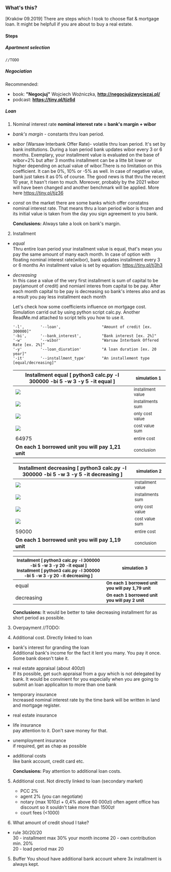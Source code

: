 ### What's this?
[Kraków 09.2019]
There are steps which I took to choose flat & mortgage loan.
It might be helpfull if you are about to buy a real estate.

#### Steps
##### Apartment selection
    //TODO 

##### Negociation
Recommended:
* book: **"Negocjuj"** Wojciech Woźniczka, **http://negocjujizwyciezaj.pl/**
* podcast: **https://tiny.pl/tjz6d**

##### Loan
1. Nominal interest rate
    **nominal interest rate = bank's margin + wibor**

  * *bank's margin* - constants thru loan period.
  * *wibor* (Warsaw Interbank Offer Rate)- volatile thru loan period.
    It's set by bank institutions. During a loan period bank updates wibor every 3 or 6 months.
    Exemplary, your installment value is evaluated on the base of wibor=2% but after 3 months installment
    can be a litte bit lower or higher depending on actual value of wibor.There is no limitation on this 
    coefficient. It can be 0%, 10% or -5% as well. In case of negative value, bank just takes it as 0% of course.
    The good news is that thru the recent 10 year, it hasn't risen to much. Moreover, probably by the 2021 wibor will have been
    changed and another benchmark will be applied. More here https://tiny.pl/tjz36
    
  * *const* on the market there are some banks which offer constatns nominal interest rate.
    That means thru a loan period wibor is frozen and its initial value is taken from the day you sign agreement to you bank.
    
    __Conclusions:__
    Always take a look on bank's margin.

2. Installment
  * *equal*<br/>
    Thru entire loan period your installment value is equal, that's mean you pay the same amount of many each month.
    In case of option with floating nominal interest rate(wibor), bank updates installment every 3 or 6 months
    An installment value is set by equation: https://tiny.pl/tj3h3
  * *decreasing*<br/>
    In this case a value of the very first installment is sum of capital to be pay(amount of credit) and nomianl interes from capital to be pay.
    After each month capital to be pay is decreasing so bank's interes also and as a result you pay less installment each month
    
    Let's check how some coefficients influence on mortgage cost.
    Simulation carrid out by using python script calc.py. 
    Another ReadMe.md attached to script tells you how to use it.
    ```
    '-l',       '--loan',                  "Amount of credit [ex. 300000]"
    '-bi',      '--bank_interest',         "Bank interest [ex. 2%]"
    '-w'        '--wibor'                  "Warsaw Interbank Offered Rate [ex. 2%]"
    '-y'        '--loan_diuration'         "A loan duration [ex. 20 year]"
    '-it'       '--installment_type'       "An installement type [equal/decreasing]"
    ```
    | Installment equal [ python3 calc.py -l 300000 -bi 5 -w 3 -y 5 -it equal ] | <sup>simulation 1</sup> |
    | ------------------------------------------------------------              | -------- |
    | ![](store/eq_installment_value.png)                                       | <sup>installment value</sup> |
    | ![](store/eq_installment_value_sum.png)                                   | <sup>installments sum</sup> |
    | ![](store/eq_costs.png)                                                   | <sup>only cost value</sup> |
    | ![](store/eq_costs_sum.png)                                               | <sup>cost value sum</sup>  |
    | 64975                                                                     | <sup>entire cost</sup>  |
    | **On each 1 borrowed unit you will pay 1,21 unit**                        | <sup>conclusion</sup>  |
    
    | Installment decreasing [ python3 calc.py -l 300000 -bi 5 -w 3 -y 5 -it decreasing ]  | <sup>simulation 2 </sup>  |
    | ------------------------------------------------------------                         | -------- |
    | ![](store/decr_installment_value.png)                                                | <sup>installment value</sup> |
    | ![](store/decr_installment_value_sum.png)                                            | <sup>installments sum</sup> |
    | ![](store/decr_costs.png)                                                            | <sup>only cost value</sup> |
    | ![](store/decr_costs_sum.png)                                                        | <sup>cost value sum</sup>  |
    | 59000                                                                                | <sup>entire cost</sup>  |
    | **On each 1 borrowed unit you will pay 1,19 unit**                                   | <sup>conclusion</sup>  |
    
    |  <sup>Installment [ python3 calc.py -l 300000 -bi 5 -w 3 -y 20 -it equal ] </sup>  <br/><sup>Installment [ python3 calc.py -l 300000 -bi 5 -w 3 -y 20 -it decreasing ] </sup> | <sup>simulation 3 </sup> |
    | ------------------------------------------------------------                         | -------- |
    | equal| <sup>**On each 1 borrowed unit you will pay 1,79 unit**</sup>                 ||
    | decreasing| <sup>**On each 1 borrowed unit you will pay 2 unit**</sup>               ||
    
    __Conclusions:__
    It would be better to take decreasing installment for as short period as possible.
    
3. Overpayment
    //TODO:

4. Additional cost. Directly linked to loan
  * bank's interest for granding the loan<br/>
    Additional bank's income for the fact it lent you many.
    You pay it once. Some bank doesn't take it.
  * real estate appraisal (about 400zl)<br/>
    If its possible, get such appraisal from a guy which is not delegated by bank.
    It would be convinient for you especially when you are going to submit an loan applicaiton to more than one bank 
  * temporary insurance<br/>
    Increased nominal interest rate by the time bank will be written in land and mortgage register.
  * real estate insurance<br/>
  * life insurance <br/>
    pay attention to it. Don't save money for that.
  * unemployment insurance<br/>
    if required, get as chap as possible
  * additional costs <br/>
    like bank account, credit card etc.
    
    __Conclusions:__
    Pay attention to additional loan costs.
    
5. Additional cost. Not directly linked to loan (secondary market)
    * PCC 2% 
    * agent 2% (you can negotiate)
    * notary (max 1010zl + 0,4% above 60 000zl)
      often agent office has discount so it souldn't take more than 1500zł 
    * court fees (<1000) 
    
6. What amount of credit shoud I take?
  * rule 30/20/20<br/>
    30 - installment max 30% your month income
    20 - own contribution min. 20%  
    20 - load period max 20 
    
5. Buffer
    You shoud have additional bank account where 3x installment is always kept.